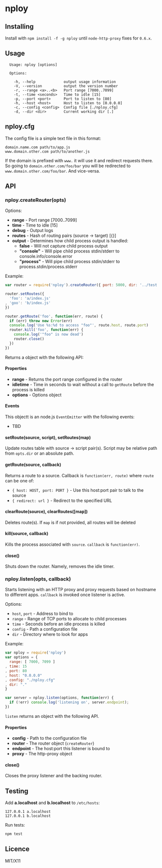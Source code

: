 # nploy

## Installing

Install with `npm install -f -g nploy` until `node-http-proxy` fixes
for `0.6.x`.
 
## Usage

```
  Usage: nploy [options]

  Options:

    -h, --help             output usage information
    -V, --version          output the version number
    -r, --range <a>..<b>   Port range [7000..7099]
    -t, --time <seconds>   Time to idle [15]
    -p, --port <port>      Port to listen to [80]
    -h, --host <host>      Host to listen to [0.0.0.0]
    -c, --config <config>  Config file [./nploy.cfg]
    -d, --dir <dir>        Current working dir [.]
```

## nploy.cfg

The config file is a simple text file in this format:

```
domain.name.com path/to/app.js
www.domain.other.com path/to/another.js

```

If the domain is prefixed with `www.` it will use it and redirect
requests there. So going to `domain.other.com/foo/bar` you will be redirected to
`www.domain.other.com/foo/bar`. And vice-versa.


## API

### nploy.createRouter(opts) ###

Options:

 * __range__ - Port range [7000..7099]
 * __time__ - Time to idle [15]
 * __debug__ - Output logs
 * __routes__ - Hash of routing pairs (source -> target) [{}]
 * __output__ - Determines how child process output is handled:
   * __false__ - Will not capture child process output
   * __"console"__ - Will pipe child process stdin/stderr to console.info/console.error
   * __"process"__ - Will pipe child process stdin/stderr to process.stdin/process.stderr

Example:

```js
var router = require('nploy').createRouter({ port: 5000, dir: '../test' })

router.setRoutes({
  'foo': 'a/index.js'
, 'goo': 'b/index.js'
})

router.getRoute('foo', function(err, route) {
  if (err) throw new Error(err)
  console.log('Use %s:%d to access "foo"', route.host, route.port)
  router.kill('foo', function(err) {
    console.log('"foo" is now dead')
    router.close()
  })
})
```

Returns a object with the following API:

#### Properties ####

 * __range__ - Returns the port range configured in the router
 * __idletime__ - Time in seconds to wait without a call to ```getRoute``` before the process is killed
 * __options__ - Options object

#### Events ####

This objectt is an node.js ```EventEmitter``` with the following events:

 * TBD

#### setRoute(source, script), setRoutes(map) ####

Update routes table with source -> script pair(s). Script may be relative path from ```opts.dir``` or
an absolute path.

#### getRoute(source, callback) ####

Returns a route to a source. Callback is ```function(err, route)``` where ```route``` can be one of:

 * ```{ host: HOST, port: PORT }``` - Use this host:port pair to talk to the source
 * ```{ redirect: url }``` - Redirect to the specified URL

#### clearRoute(source), clearRoutes([map]) ####

Deletes route(s). If ```map``` is if not provided, all routes will be deleted

#### kill(source, callback) ####

Kills the process associated with ```source```. ```callback``` is ```function(err)```.

#### close() ####

Shuts down the router. Namely, removes the idle timer.


### nploy.listen(opts, callback) ###

Starts listening with an HTTP proxy and proxy requests based on hostname to different apps. 
```callback``` is invoked once listener is active.

Options:

 * ```host```, ```port``` - Address to bind to
 * ```range``` - Range of TCP ports to allocate to child processes
 * ```time``` - Seconds before an idle process is killed
 * ```config``` - Path a configuration file
 * ```dir``` - Directory where to look for apps

Example:

```js
var nploy = require('nploy')
var options = {
  range: [ 7000, 7099 ]
, time: 15
, port: 80
, host: "0.0.0.0"
, config: "./nploy.cfg"
, dir: "."
}

var server = nploy.listen(options, function(err) {
  if (!err) console.log('listening on', server.endpoint);
})
```

`listen` returns an object with the following API.

#### Properties ####

 * __config__ - Path to the configuration file
 * __router__ - The router object (```createRouter```)
 * __endpoint__ - The host:port this listener is bound to
 * __proxy__ - The http-proxy object

#### close() ####

Closes the proxy listener and the backing router.

## Testing

Add __a.localhost__ and __b.localhost__ to ```/etc/hosts```:

```hosts
127.0.0.1 a.localhost
127.0.0.1 b.localhost
```

Run tests:

```bash
npm test
```

## Licence

MIT/X11
